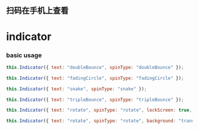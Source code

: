 <demo-mobile location="https://ui.dullar.xyz/earth/#/indicator"></demo-mobile>
## 扫码在手机上查看
<cli-qrcode name="indicator"></cli-qrcode>
# indicator


### basic usage

``` js
this.Indicator({ text: "doubleBounce", spinType: "doubleBounce" });
```

``` js
this.Indicator({ text: "fadingCircle", spinType: "fadingCircle" });
```

``` js
this.Indicator({ text: "snake", spinType: "snake" });
```

``` js
this.Indicator({ text: "tripleBounce", spinType: "tripleBounce" });
```

``` js
this.Indicator({ text: "rotate", spinType: "rotate", lockScreen: true, background: "transparent" });
```

``` js
this.Indicator({ text: "rotate", spinType: "rotate", background: "transparent" });
```
